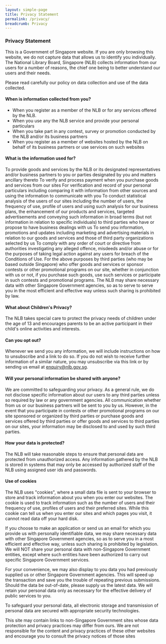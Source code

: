 ```yaml
---
layout: simple-page
title: Privacy Statement
permalink: /privacy/
breadcrumb: Privacy
---
```


### **Privacy Statement**

This is a Government of Singapore website. If you are only browsing this website, we do not capture data that allows us to identify you individually. The National Library Board, Singapore (NLB) collects information from our users for a number of reasons, the chief one being to better understand our users and their needs.

Please read carefully our policy on data collection and use of the data collected.

#### When is information collected from you?

* When you register as a member of the NLB or for any services offered by the NLB.
* When you use any the NLB service and provide your personal particulars
* When you take part in any contest, survey or promotion conducted by the NLB and/or its business partners
* When you register as a member of websites hosted by the NLB on behalf of its business partners or use services on such websites

#### What is the information used for?

To provide goods and services by the NLB or its designated representatives and/or business partners to you or parties designated by you and matters ancillary thereto
To verify and process payment when you purchase goods and services from our sites
For verification and record of your personal particulars including comparing it with information from other sources and using the information to communicate with you
To conduct statistical analysis of the users of our sites including the number of users, the frequency of use, profile of users and using such analysis for our business plans, the enhancement of our products and services, targeted advertisements and conveying such information in broad terms (but not information in relation to specific individuals) to third parties who have or propose to have business dealings with us
To send you information, promotions and updates including marketing and advertising materials in relation to our goods and services and those of third party organizations selected by us
To comply with any order of court or directive from authorities investigating any alleged offence, misdeeds and/or abuse or for the purposes of taking legal action against any users for breach of the Conditions of Use.
For the above purposes by third parties (who may be based outside Singapore) who offer goods and services or sponsor contests or other promotional programs on our site, whether in conjunction with us or not, if you purchase such goods, use such services or participate in such contests and promotional programs.
The NLB may share necessary data with other Singapore Government agencies, so as to serve to serve you in the most efficient and effective way unless such sharing is prohibited by law.

#### What about Children's Privacy?

The NLB takes special care to protect the privacy needs of children under the age of 13 and encourages parents to be an active participant in their child's online activities and interests.

#### Can you opt out?

Whenever we send you any information, we will include instructions on how to unsubscribe and a link to do so. If you do not wish to receive further information of a similar nature, you may unsubscribe via this link or by sending us email at enquiry@nlb.gov.sg.

#### Will your personal information be shared with anyone?

We are committed to safeguarding your privacy. As a general rule, we do not disclose specific information about our users to any third parties unless so required by law or any government agencies. All communication whether from us or our business partners will be sent to you by us. However, in the event that you participate in contests or other promotional programs on our site sponsored or organized by third parties or purchase goods and services offered by third parties or offer goods and services to third parties on our sites, your information may be disclosed to and used by such third parties.

#### How your data is protected?

The NLB will take reasonable steps to ensure that personal data are protected from unauthorized access. Any information gathered by the NLB is stored in systems that may only be accessed by authorized staff of the NLB using assigned user ids and passwords.

#### Use of cookies

The NLB uses "cookies", where a small data file is sent to your browser to store and track information about you when you enter our websites. The cookie is used to track information such as the number of users and their frequency of use, profiles of users and their preferred sites. While this cookie can tell us when you enter our sites and which pages you visit, it cannot read data off your hard disk.

If you choose to make an application or send us an email for which you provide us with personally identifiable data, we may share necessary data with other Singapore Government agencies, so as to serve you in a most efficient and effective way, unless such sharing is prohibited by legislation. We will NOT share your personal data with non-Singapore Government entities, except where such entities have been authorized to carry out specific Singapore Government services.

For your convenience, we may also display to you data you had previously supplied us or other Singapore Government agencies. This will speed up the transaction and save you the trouble of repeating previous submissions. Should the data be out-of-date, please supply us the latest data. We will retain your personal data only as necessary for the effective delivery of public services to you.

To safeguard your personal data, all electronic storage and transmission of personal data are secured with appropriate security technologies.

This site may contain links to non-Singapore Government sites whose data protection and privacy practices may differ from ours. We are not responsible for the content and privacy practices of these other websites and encourage you to consult the privacy notices of those sites
